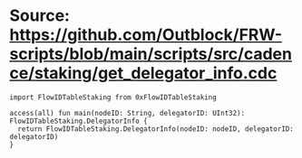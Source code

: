 # Source: https://github.com/Outblock/FRW-scripts/blob/main/scripts/src/cadence/staking/get_delegator_info.cdc

```
import FlowIDTableStaking from 0xFlowIDTableStaking

access(all) fun main(nodeID: String, delegatorID: UInt32): FlowIDTableStaking.DelegatorInfo {
  return FlowIDTableStaking.DelegatorInfo(nodeID: nodeID, delegatorID: delegatorID)
}
```